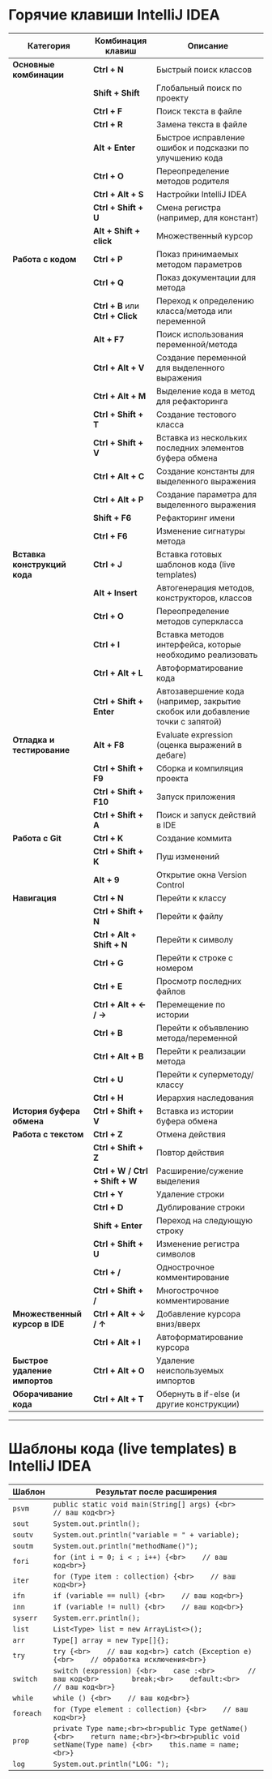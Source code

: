 # Горячие клавиши IntelliJ IDEA         

| **Категория**               | **Комбинация клавиш** | **Описание**                                                                 |
|-----------------------------|-----------------------|-------------------------------------------------------------------------------|
| **Основные комбинации**     | **Ctrl + N**          | Быстрый поиск классов                                                          |
|                             | **Shift + Shift**     | Глобальный поиск по проекту                                                  |
|                             | **Ctrl + F**          | Поиск текста в файле                                                         |
|                             | **Ctrl + R**          | Замена текста в файле                                                        |
|                             | **Alt + Enter**       | Быстрое исправление ошибок и подсказки по улучшению кода                     |
|                             | **Ctrl + O**          | Переопределение методов родителя                                             |
|                             | **Ctrl + Alt + S**    | Настройки IntelliJ IDEA                                                      |
|                             | **Ctrl + Shift + U**  | Смена регистра (например, для констант)                                      |
|                             | **Alt + Shift + click**| Множественный курсор                                                        |
| **Работа с кодом**          | **Ctrl + P**          | Показ принимаемых методом параметров                                        |
|                             | **Ctrl + Q**          | Показ документации для метода                                               |
|                             | **Ctrl + B** или **Ctrl + Click**        | Переход к определению класса/метода или переменной                          |
|                             | **Alt + F7**          | Поиск использования переменной/метода                                       |
|                             | **Ctrl + Alt + V**    | Создание переменной для выделенного выражения                                |
|                             | **Ctrl + Alt + M**    | Выделение кода в метод для рефакторинга                                      |
|                             | **Ctrl + Shift + T**  | Создание тестового класса                                                   |
|                             | **Ctrl + Shift + V**  | Вставка из нескольких последних элементов буфера обмена                     |
|                             | **Ctrl + Alt + C**    | Создание константы для выделенного выражения                                 |
|                             | **Ctrl + Alt + P**    | Создание параметра для выделенного выражения                                 |
|                             | **Shift + F6**        | Рефакторинг имени                                                            |
|                             | **Ctrl + F6**         | Изменение сигнатуры метода                                                  |
| **Вставка конструкций кода**| **Ctrl + J**          | Вставка готовых шаблонов кода (live templates)                               |
|                             | **Alt + Insert**      | Автогенерация методов, конструкторов, классов                                |
|                             | **Ctrl + O**          | Переопределение методов суперкласса                                         |
|                             | **Ctrl + I**          | Вставка методов интерфейса, которые необходимо реализовать                   |
|                             | **Ctrl + Alt + L**    | Автоформатирование кода                                                     |
|                             | **Ctrl + Shift + Enter** | Автозавершение кода (например, закрытие скобок или добавление точки с запятой) |
| **Отладка и тестирование** | **Alt + F8**          | Evaluate expression (оценка выражений в дебаге)                             |
|                             | **Ctrl + Shift + F9** | Сборка и компиляция проекта                                                  |
|                             | **Ctrl + Shift + F10**| Запуск приложения                                                            |
|                             | **Ctrl + Shift + A**  | Поиск и запуск действий в IDE                                                |
| **Работа с Git**            | **Ctrl + K**          | Создание коммита                                                             |
|                             | **Ctrl + Shift + K**  | Пуш изменений                                                                |
|                             | **Alt + 9**           | Открытие окна Version Control                                               |
| **Навигация**               | **Ctrl + N**          | Перейти к классу                                                              |
|                             | **Ctrl + Shift + N**  | Перейти к файлу                                                              |
|                             | **Ctrl + Alt + Shift + N** | Перейти к символу                                                      |
|                             | **Ctrl + G**          | Перейти к строке с номером                                                   |
|                             | **Ctrl + E**          | Просмотр последних файлов                                                    |
|                             | **Ctrl + Alt + ← / →**| Перемещение по истории                                                     |
|                             | **Ctrl + B**          | Перейти к объявлению метода/переменной                                      |
|                             | **Ctrl + Alt + B**    | Перейти к реализации метода                                                  |
|                             | **Ctrl + U**          | Перейти к суперметоду/классу                                                |
|                             | **Ctrl + H**          | Иерархия наследования                                                        |
| **История буфера обмена**   | **Ctrl + Shift + V**  | Вставка из истории буфера обмена                                            |
| **Работа с текстом**        | **Ctrl + Z**          | Отмена действия                                                              |
|                             | **Ctrl + Shift + Z**  | Повтор действия                                                              |
|                             | **Ctrl + W / Ctrl + Shift + W** | Расширение/сужение выделения                                       |
|                             | **Ctrl + Y**          | Удаление строки                                                              |
|                             | **Ctrl + D**          | Дублирование строки                                                          |
|                             | **Shift + Enter**     | Переход на следующую строку                                                 |
|                             | **Ctrl + Shift + U**  | Изменение регистра символов                                                 |
|                             | **Ctrl + /**          | Однострочное комментирование                                                |
|                             | **Ctrl + Shift + /**  | Многострочное комментирование                                               |
| **Множественный курсор в IDE** | **Ctrl + Alt + ↓ / ↑** | Добавление курсора вниз/вверх                                         |
|                             | **Ctrl + Alt + I**    | Автоформатирование курсора                                                  |
| **Быстрое удаление импортов**| **Ctrl + Alt + O**    | Удаление неиспользуемых импортов                                            |
| **Оборачивание кода**       | **Ctrl + Alt + T**    | Обернуть в if-else (и другие конструкции)                                   |

---

#  Шаблоны кода (live templates) в IntelliJ IDEA 

| Шаблон | Результат после расширения |
|--------|----------------------------|
| `psvm` | ```public static void main(String[] args) {<br>    // ваш код<br>}``` |
| `sout` | `System.out.println();`    |
| `soutv` | `System.out.println("variable = " + variable);` |
| `soutm` | `System.out.println("methodName()");` |
| `fori` | ```for (int i = 0; i < ; i++) {<br>    // ваш код<br>}``` |
| `iter` | ```for (Type item : collection) {<br>    // ваш код<br>}``` |
| `ifn` | ```if (variable == null) {<br>    // ваш код<br>}``` |
| `inn` | ```if (variable != null) {<br>    // ваш код<br>}``` |
| `syserr` | `System.err.println();` |
| `list` | ```List<Type> list = new ArrayList<>();``` |
| `arr` | ```Type[] array = new Type[]{};``` |
| `try` | ```try {<br>    // ваш код<br>} catch (Exception e) {<br>    // обработка исключения<br>}``` |
| `switch` | ```switch (expression) {<br>    case :<br>        // ваш код<br>        break;<br>    default:<br>        // ваш код<br>}``` |
| `while` | ```while () {<br>    // ваш код<br>}``` |
| `foreach` | ```for (Type element : collection) {<br>    // ваш код<br>}``` |
| `prop` | ```private Type name;<br><br>public Type getName() {<br>    return name;<br>}<br><br>public void setName(Type name) {<br>    this.name = name;<br>}``` |
| `log` | `System.out.println("LOG: ");` |
